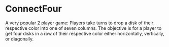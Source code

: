 # ConnectFour
A very popular 2 player game:
Players take turns to drop a disk of their respective color into one of seven columns.
The objective is for a player to get four disks in a row of their respective color either horizontally, vertically, or diagonally. 

